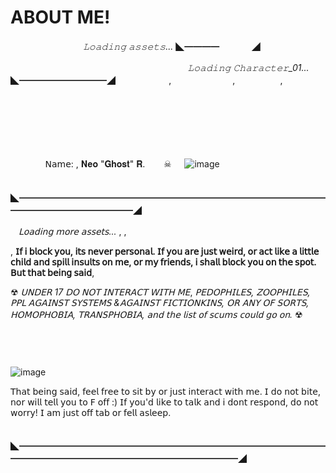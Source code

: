 # ABOUT ME!
ㅤㅤㅤㅤㅤㅤㅤㅤㅤ*𝙻𝚘𝚊𝚍𝚒𝚗𝚐 𝚊𝚜𝚜𝚎𝚝𝚜...* ◣━━━━ㅤㅤㅤㅤ◢


ㅤㅤㅤㅤㅤㅤㅤㅤㅤㅤㅤㅤㅤㅤㅤㅤㅤㅤㅤㅤㅤㅤ*𝙻𝚘𝚊𝚍𝚒𝚗𝚐 𝙲𝚑𝚊𝚛𝚊𝚌𝚝𝚎𝚛_01...*
ㅤ◣━━━━━━━━━━◢
ㅤㅤㅤㅤㅤㅤ
,ㅤ
ㅤㅤㅤㅤㅤㅤ
,ㅤ
ㅤㅤㅤㅤ
,ㅤ
ㅤㅤㅤㅤㅤㅤㅤㅤ
ㅤㅤㅤㅤㅤㅤㅤㅤㅤㅤㅤㅤㅤㅤㅤㅤㅤㅤㅤㅤㅤㅤㅤㅤㅤㅤㅤㅤㅤㅤㅤㅤㅤㅤㅤㅤㅤㅤㅤㅤㅤㅤㅤㅤㅤㅤㅤㅤㅤㅤㅤㅤㅤㅤㅤㅤㅤㅤㅤㅤㅤㅤㅤㅤㅤㅤㅤㅤㅤ
ㅤㅤㅤㅤㅤㅤㅤㅤㅤㅤㅤ
ㅤㅤㅤㅤㅤㅤㅤㅤㅤㅤㅤㅤㅤㅤㅤㅤㅤㅤㅤㅤㅤㅤㅤㅤㅤㅤㅤㅤㅤㅤㅤㅤㅤㅤㅤ
ㅤㅤㅤㅤㅤㅤㅤㅤㅤㅤㅤ
ㅤㅤㅤㅤㅤㅤㅤㅤㅤㅤㅤㅤㅤㅤㅤㅤㅤㅤㅤㅤㅤㅤ
ㅤㅤㅤㅤㅤㅤㅤㅤㅤㅤㅤ

ㅤㅤㅤㅤ 𝖭𝖺𝗆𝖾: ,  𝐍𝐞𝐨 "𝐆𝐡𝐨𝐬𝐭" 𝐑.ㅤㅤ ☠
ㅤ
![image](https://github.com/user-attachments/assets/7150da46-918c-420e-9aa6-1b8a80f89022)



ㅤㅤㅤㅤㅤㅤㅤㅤㅤㅤㅤㅤㅤㅤ    ㅤㅤㅤㅤㅤㅤㅤㅤㅤㅤㅤㅤㅤㅤㅤㅤ◣━━━━━━━━━━━━━━━━━━━━━━━━━━━━━━━━━━━━━━━━━━━━━━━━━◢

ㅤ*𝖫𝗈𝖺𝖽𝗂𝗇𝗀 𝗆𝗈𝗋𝖾 𝖺𝗌𝗌𝖾𝗍𝗌...* ,
,

, **𝖨𝖿 𝗂 𝖻𝗅𝗈𝖼𝗄 𝗒𝗈𝗎, 𝗂𝗍𝗌 𝗇𝖾𝗏𝖾𝗋 𝗉𝖾𝗋𝗌𝗈𝗇𝖺𝗅. 𝖨𝖿 𝗒𝗈𝗎 𝖺𝗋𝖾 𝗃𝗎𝗌𝗍 𝗐𝖾𝗂𝗋𝖽, 𝗈𝗋 𝖺𝖼𝗍 𝗅𝗂𝗄𝖾 𝖺 𝗅𝗂𝗍𝗍𝗅𝖾 𝖼𝗁𝗂𝗅𝖽 𝖺𝗇𝖽 𝗌𝗉𝗂𝗅𝗅 𝗂𝗇𝗌𝗎𝗅𝗍𝗌 𝗈𝗇 𝗆𝖾, 𝗈𝗋 𝗆𝗒 𝖿𝗋𝗂𝖾𝗇𝖽𝗌, 𝗂 𝗌𝗁𝖺𝗅𝗅 𝖻𝗅𝗈𝖼𝗄 𝗒𝗈𝗎 𝗈𝗇 𝗍𝗁𝖾 𝗌𝗉𝗈𝗍.
𝖡𝗎𝗍 𝗍𝗁𝖺𝗍 𝖻𝖾𝗂𝗇𝗀 𝗌𝖺𝗂𝖽**,

☢ *𝖴𝖭𝖣𝖤𝖱 17 𝖣𝖮 𝖭𝖮𝖳 𝖨𝖭𝖳𝖤𝖱𝖠𝖢𝖳 𝖶𝖨𝖳𝖧 𝖬𝖤*, *𝖯𝖤𝖣𝖮𝖯𝖧𝖨𝖫𝖤𝖲, 𝖹𝖮𝖮𝖯𝖧𝖨𝖫𝖤𝖲, 𝖯𝖯𝖫 𝖠𝖦𝖠𝖨𝖭𝖲𝖳 𝖲𝖸𝖲𝖳𝖤𝖬𝖲 &𝖠𝖦𝖠𝖨𝖭𝖲𝖳 𝖥𝖨𝖢𝖳𝖨𝖮𝖭𝖪𝖨𝖭𝖲, 𝖮𝖱 𝖠𝖭𝖸 𝖮𝖥 𝖲𝖮𝖱𝖳𝖲, 𝖧𝖮𝖬𝖮𝖯𝖧𝖮𝖡𝖨𝖠, 𝖳𝖱𝖠𝖭𝖲𝖯𝖧𝖮𝖡𝖨𝖠, 𝖺𝗇𝖽 𝗍𝗁𝖾 𝗅𝗂𝗌𝗍 𝗈𝖿 𝗌𝖼𝗎𝗆𝗌 𝖼𝗈𝗎𝗅𝖽 𝗀𝗈 𝗈𝗇.* ☢
ㅤㅤㅤㅤㅤㅤㅤㅤㅤㅤㅤ
ㅤㅤㅤㅤㅤㅤㅤㅤㅤㅤㅤ
ㅤㅤㅤㅤㅤㅤㅤㅤㅤㅤㅤ
ㅤㅤㅤㅤㅤㅤㅤㅤㅤㅤㅤ
ㅤㅤㅤㅤㅤㅤㅤㅤㅤㅤㅤ
ㅤㅤㅤㅤㅤㅤㅤㅤㅤㅤㅤ
ㅤㅤㅤㅤㅤㅤㅤㅤㅤㅤㅤ
ㅤㅤㅤㅤㅤㅤㅤㅤㅤㅤㅤ



![image](https://github.com/user-attachments/assets/0efd2c2d-2a96-4825-9517-18227e59b039)


𝖳𝗁𝖺𝗍 𝖻𝖾𝗂𝗇𝗀 𝗌𝖺𝗂𝖽, 𝖿𝖾𝖾𝗅 𝖿𝗋𝖾𝖾 𝗍𝗈 𝗌𝗂𝗍 𝖻𝗒 𝗈𝗋 𝗃𝗎𝗌𝗍 𝗂𝗇𝗍𝖾𝗋𝖺𝖼𝗍 𝗐𝗂𝗍𝗁 𝗆𝖾. 𝖨 𝖽𝗈 𝗇𝗈𝗍 𝖻𝗂𝗍𝖾, 𝗇𝗈𝗋 𝗐𝗂𝗅𝗅 𝗍𝖾𝗅𝗅 𝗒𝗈𝗎 𝗍𝗈 𝖥 𝗈𝖿𝖿 :) 𝖨𝖿 𝗒𝗈𝗎'𝖽 𝗅𝗂𝗄𝖾 𝗍𝗈 𝗍𝖺𝗅𝗄 𝖺𝗇𝖽 𝗂 𝖽𝗈𝗇𝗍 𝗋𝖾𝗌𝗉𝗈𝗇𝖽, 𝖽𝗈 𝗇𝗈𝗍 𝗐𝗈𝗋𝗋𝗒! 𝖨 𝖺𝗆 𝗃𝗎𝗌𝗍 𝗈𝖿𝖿 𝗍𝖺𝖻 𝗈𝗋 𝖿𝖾𝗅𝗅 𝖺𝗌𝗅𝖾𝖾𝗉.

ㅤㅤㅤㅤㅤㅤㅤㅤㅤㅤㅤㅤㅤㅤ    ㅤㅤㅤㅤㅤㅤㅤㅤㅤㅤㅤㅤㅤㅤㅤㅤ◣━━━━━━━━━━━━━━━━━━━━━━━━━━━━━━━━━━━━━━━━━━━━━━━━━━━━━━━━━━━━━◢
